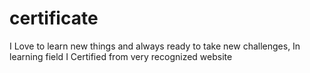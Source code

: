 # certificate
<p>I Love to learn new things and always ready to take new challenges, In learning field I Certified from very recognized website</p>
